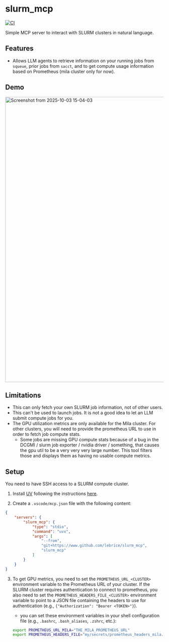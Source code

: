 # slurm_mcp

[![CI](https://github.com/lebrice/slurm_mcp/actions/workflows/ci.yml/badge.svg)](https://github.com/lebrice/slurm_mcp/actions/workflows/ci.yml)

Simple MCP server to interact with SLURM clusters in natural language.

## Features

- Allows LLM agents to retrieve information on your running jobs from `squeue`, prior jobs from `sacct`, and to get compute usage information based on Prometheus (mila cluster only for now).


## Demo

<img width="974" height="903" alt="Screenshot from 2025-10-03 15-04-03" src="https://github.com/user-attachments/assets/4f277e02-ab8e-468a-9b4e-a9c18f3256a8" />


## Limitations

- This can only fetch your own SLURM job information, not of other users.
- This can't be used to launch jobs. It is not a good idea to let an LLM submit compute jobs for you.
- The GPU utilization metrics are only available for the Mila cluster. For other clusters, you will need to provide the prometheus URL to use in order to fetch job compute stats.
   - Some jobs are missing GPU compute stats because of a bug in the DCGMI / slurm job exporter / nvidia driver / something, that causes the gpu util to be a very very very large number. This tool filters those and displays them as having no usable compute metrics.



## Setup

You need to have SSH access to a SLURM compute cluster.

1. Install [UV](https://docs.astral.sh/uv) following the instructions [here](https://docs.astral.sh/uv/getting-started/installation).

2. Create a `.vscode/mcp.json` file with the following content:

```json
{
    "servers": {
        "slurm_mcp": {
            "type": "stdio",
            "command": "uvx",
            "args": [
                "--from",
                "git+https://www.github.com/lebrice/slurm_mcp",
                "slurm_mcp"
            ]
        }
    }
}
```

3. To get GPU metrics, you need to set the `PROMETHEUS_URL_<CLUSTER>` environment variable to the Prometheus URL of your cluster. If the SLURM cluster requires authentication to connect to prometheus, you also need to set the `PROMETHEUS_HEADERS_FILE_<CLUSTER>` environment variable to point to a JSON file containing the headers to use for authentication (e.g., `{"Authorization": "Bearer <TOKEN>"}`).

   - you can set these environment variables in your shell configuration file (e.g., `.bashrc`, `.bash_aliases`, `.zshrc`, etc.):

   ```bash
   export PROMETHEUS_URL_MILA="THE_MILA_PROMETHEUS_URL"
   export PROMETHEUS_HEADERS_FILE="my/secrets/prometheus_headers_mila.json"
    ```
